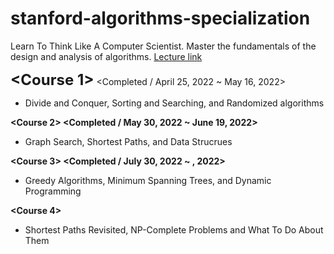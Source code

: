 # stanford-algorithms-specialization
Learn To Think Like A Computer Scientist. Master the fundamentals of the design and analysis of algorithms.
[Lecture link](https://www.coursera.org/specializations/algorithms)

<font size="5">**&lt;Course 1&gt;**</font> <Completed / April 25, 2022 ~ May 16, 2022>
- Divide and Conquer, Sorting and Searching, and Randomized algorithms

**&lt;Course 2&gt; <Completed / May 30, 2022 ~ June 19, 2022>**
- Graph Search, Shortest Paths, and Data Strucrues

**&lt;Course 3&gt; <Completed / July 30, 2022 ~ , 2022>**
- Greedy Algorithms, Minimum Spanning Trees, and Dynamic Programming

**&lt;Course 4&gt;**
- Shortest Paths Revisited, NP-Complete Problems and What To Do About Them
